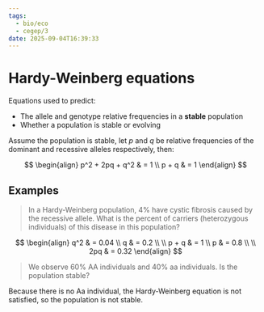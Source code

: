 ```yaml
---
tags:
  - bio/eco
  - cegep/3
date: 2025-09-04T16:39:33
---
```


# Hardy-Weinberg equations

Equations used to predict:

- The allele and genotype relative frequencies in a **stable** population
- Whether a population is stable or evolving

Assume the population is stable, let $p$ and $q$ be relative frequencies of the dominant and recessive alleles respectively, then:

$$
\begin{align}
p^2 + 2pq + q^2 & = 1 \\
p + q & = 1
\end{align}
$$

## Examples

> In a Hardy-Weinberg population, 4% have cystic fibrosis caused by the recessive allele. What is the percent of carriers (heterozygous individuals) of this disease in this population?

$$
\begin{align}
q^2 & = 0.04 \\
q & = 0.2 \\
 \\
p + q & = 1 \\
p & = 0.8 \\
 \\
2pq & = 0.32
\end{align}
$$

> We observe 60% AA individuals and 40% aa individuals. Is the population stable?

Because there is no Aa individual, the Hardy-Weinberg equation is not satisfied, so the population is not stable.